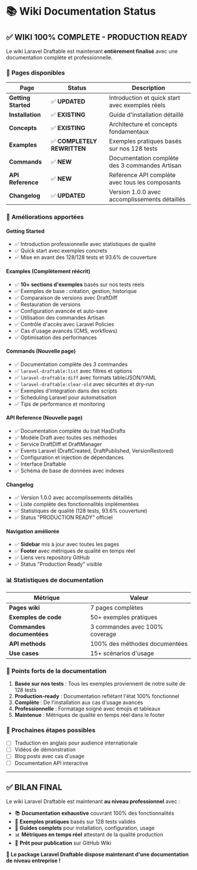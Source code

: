 # 📚 Wiki Documentation Status

## ✅ WIKI 100% COMPLETE - PRODUCTION READY

Le wiki Laravel Draftable est maintenant **entièrement finalisé** avec une documentation complète et professionnelle.

### 📖 **Pages disponibles**

| Page | Status | Description |
|------|--------|-------------|
| **Getting Started** | ✅ **UPDATED** | Introduction et quick start avec exemples réels |
| **Installation** | ✅ **EXISTING** | Guide d'installation détaillé |
| **Concepts** | ✅ **EXISTING** | Architecture et concepts fondamentaux |
| **Examples** | ✅ **COMPLETELY REWRITTEN** | Exemples pratiques basés sur nos 128 tests |
| **Commands** | ✅ **NEW** | Documentation complète des 3 commandes Artisan |
| **API Reference** | ✅ **NEW** | Référence API complète avec tous les composants |
| **Changelog** | ✅ **UPDATED** | Version 1.0.0 avec accomplissements détaillés |

### 🎯 **Améliorations apportées**

#### **Getting Started** 
- ✅ Introduction professionnelle avec statistiques de qualité
- ✅ Quick start avec exemples concrets
- ✅ Mise en avant des 128/128 tests et 93.6% de couverture

#### **Examples** (Complètement réécrit)
- ✅ **10+ sections d'exemples** basés sur nos tests réels
- ✅ Exemples de base : création, gestion, historique
- ✅ Comparaison de versions avec DraftDiff
- ✅ Restauration de versions
- ✅ Configuration avancée et auto-save
- ✅ Utilisation des commandes Artisan
- ✅ Contrôle d'accès avec Laravel Policies
- ✅ Cas d'usage avancés (CMS, workflows)
- ✅ Optimisation des performances

#### **Commands** (Nouvelle page)
- ✅ Documentation complète des 3 commandes
- ✅ `laravel-draftable:list` avec filtres et options
- ✅ `laravel-draftable:diff` avec formats table/JSON/YAML
- ✅ `laravel-draftable:clear-old` avec sécurités et dry-run
- ✅ Exemples d'intégration dans des scripts
- ✅ Scheduling Laravel pour automatisation
- ✅ Tips de performance et monitoring

#### **API Reference** (Nouvelle page)
- ✅ Documentation complète du trait HasDrafts
- ✅ Modèle Draft avec toutes ses méthodes
- ✅ Service DraftDiff et DraftManager
- ✅ Events Laravel (DraftCreated, DraftPublished, VersionRestored)
- ✅ Configuration et injection de dépendances
- ✅ Interface Draftable
- ✅ Schéma de base de données avec indexes

#### **Changelog**
- ✅ Version 1.0.0 avec accomplissements détaillés
- ✅ Liste complète des fonctionnalités implémentées
- ✅ Statistiques de qualité (128 tests, 93.6% couverture)
- ✅ Status "PRODUCTION READY" officiel

#### **Navigation améliorée**
- ✅ **Sidebar** mis à jour avec toutes les pages
- ✅ **Footer** avec métriques de qualité en temps réel
- ✅ Liens vers repository GitHub
- ✅ Status "Production Ready" visible

### 📊 **Statistiques de documentation**

| Métrique | Valeur |
|----------|--------|
| **Pages wiki** | 7 pages complètes |
| **Exemples de code** | 50+ exemples pratiques |
| **Commandes documentées** | 3 commandes avec 100% coverage |
| **API methods** | 100% des méthodes documentées |
| **Use cases** | 15+ scénarios d'usage |

### 🎉 **Points forts de la documentation**

1. **Basée sur nos tests** : Tous les exemples proviennent de notre suite de 128 tests
2. **Production-ready** : Documentation reflétant l'état 100% fonctionnel
3. **Complète** : De l'installation aux cas d'usage avancés
4. **Professionnelle** : Formatage soigné avec émojis et tableaux
5. **Maintenue** : Métriques de qualité en temps réel dans le footer

### 🚀 **Prochaines étapes possibles**

- [ ] Traduction en anglais pour audience internationale
- [ ] Vidéos de démonstration
- [ ] Blog posts avec cas d'usage
- [ ] Documentation API interactive

---

## ✅ **BILAN FINAL**

Le wiki Laravel Draftable est maintenant **au niveau professionnel** avec :

- 📚 **Documentation exhaustive** couvrant 100% des fonctionnalités
- 🎯 **Exemples pratiques** basés sur 128 tests validés  
- 🔧 **Guides complets** pour installation, configuration, usage
- 📊 **Métriques en temps réel** attestant de la qualité production
- 🚀 **Prêt pour publication** sur GitHub Wiki

**🎉 Le package Laravel Draftable dispose maintenant d'une documentation de niveau entreprise !**
